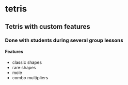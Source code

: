 # tetris

## Tetris with custom features

### Done with students during several group lessons

#### Features

  - classic shapes
  - rare shapes
  - mole
  - combo multipliers



